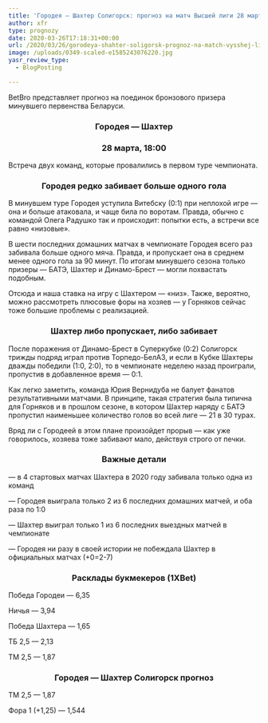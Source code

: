 ```yaml
---
title: 'Городея — Шахтер Солигорск: прогноз на матч Высшей лиги 28 марта'
author: xfr
type: prognozy
date: 2020-03-26T17:18:31+00:00
url: /2020/03/26/gorodeya-shahter-soligorsk-prognoz-na-match-vysshej-ligi-28-marta/
image: /uploads/0349-scaled-e1585243076220.jpg
yasr_review_type:
  - BlogPosting

---
```

BetBro представляет прогноз на поединок бронзового призера минувшего первенства Беларуси.

<h3 style="text-align: center">
  <strong>Городея &#8212; Шахтер</strong>
</h3>

<h3 style="text-align: center">
  <strong>28 марта, 18:00</strong>
</h3>

Встреча двух команд, которые провалились в первом туре чемпионата.

<h3 style="text-align: center">
  <strong>Городея редко забивает больше одного гола</strong>
</h3>

В минувшем туре Городея уступила Витебску (0:1) при неплохой игре &#8212; она и больше атаковала, и чаще била по воротам. Правда, обычно с командой Олега Радушко так и происходит: попытки есть, а встречи все равно «низовые».

В шести последних домашних матчах в чемпионате Городея всего раз забивала больше одного мяча. Правда, и пропускает она в среднем менее одного гола за 90 минут. По итогам минувшего сезона только призеры &#8212; БАТЭ, Шахтер и Динамо-Брест &#8212; могли похвастать подобным.

Отсюда и наша ставка на игру с Шахтером &#8212; «низ». Также, вероятно, можно рассмотреть плюсовые форы на хозяев &#8212; у Горняков сейчас тоже большие проблемы с реализацией.

<h3 style="text-align: center">
  <strong>Шахтер либо пропускает, либо забивает</strong>
</h3>

После поражения от Динамо-Брест в Суперкубке (0:2) Солигорск трижды подряд играл против Торпедо-БелАЗ, и если в Кубке Шахтеры дважды победили (1:0, 2:0), то в чемпионате неделею назад проиграли, пропустив в добавленное время &#8212; 0:1.

Как легко заметить, команда Юрия Вернидуба не балует фанатов результативными матчами. В принципе, такая стратегия была типична для Горняков и в прошлом сезоне, в котором Шахтер наряду с БАТЭ пропустил наименьшее количество голов во всей лиге &#8212; 21 в 30 турах.

Вряд ли с Городеей в этом плане произойдет прорыв &#8212; как уже говорилось, хозяева тоже забивают мало, действуя строго от печки.

<h3 style="text-align: center">
  <strong>Важные детали</strong>
</h3>

&#8212; в 4 стартовых матчах Шахтера в 2020 году забивала только одна из команд

&#8212; Городея выиграла только 2 из 6 последних домашних матчей, и оба раза по 1:0

&#8212; Шахтер выиграл только 1 из 6 последних выездных матчей в чемпионате

&#8212; Городея ни разу в своей истории не побеждала Шахтер в официальных матчах (+0=2-7)

<h3 style="text-align: center">
  <strong>Расклады букмекеров (1XBet)</strong>
</h3>

Победа Городеи &#8212; 6,35

Ничья &#8212; 3,94

Победа Шахтера &#8212; 1,65

ТБ 2,5 &#8212; 2,13

ТМ 2,5 &#8212; 1,87

<h3 style="text-align: center">
  <strong>Городея &#8212; Шахтер Солигорск прогноз</strong>
</h3>

ТМ 2,5 &#8212; 1,87

Фора 1 (+1,25) &#8212; 1,544